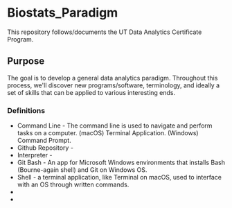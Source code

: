 # Biostats_Paradigm
This repository follows/documents the UT Data Analytics Certificate Program. 

## Purpose
The goal is to develop a general data analytics paradigm. Throughout this process, we'll discover new programs/software, terminology, and ideally a set of skills that can be applied to various interesting ends.

### Definitions
- Command Line - The command line is used to navigate and perform tasks on a computer. (macOS) Terminal Application. (Windows) Command Prompt.
- Github Repository - 
- Interpreter - 
- Git Bash - An app for Microsoft Windows environments that installs Bash (Bourne-again shell) and Git on Windows OS.
- Shell - a terminal application, like Terminal on macOS, used to interface with an OS through written commands.
- 
- 
